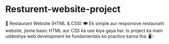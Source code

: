 # Resturent-website-project
🍕 Restaurant Website (HTML &amp; CSS) 🍽️ Ek simple aur responsive restaurant website, jisme basic HTML aur CSS ka use kiya gaya hai. Is project ka main uddeshya web development ke fundamentals ko practice karna tha. 🖥️✨
